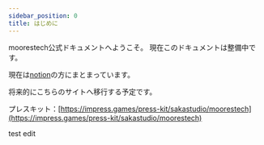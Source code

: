 ```yaml
---
sidebar_position: 0
title: はじめに
---
```


moorestech公式ドキュメントへようこそ。
現在このドキュメントは整備中です。

現在は[notion](https://www.notion.so/moorestech-d6858dc1880d4a22a6b758600e391a89)の方にまとまっています。

将来的にこちらのサイトへ移行する予定です。

プレスキット：[https://impress.games/press-kit/sakastudio/moorestech](https://impress.games/press-kit/sakastudio/moorestech)

test edit


